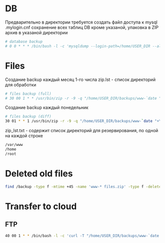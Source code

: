 
# DB

Предварительно в директории требуется создать файл доступа к mysql .mylogin.cnf
сохранение всех таблиц DB кроме указаной, упаковка в ZIP архив в указаной директории
````bash
# database backup
# 0 0 * * * /bin/bash -l -c 'mysqldump --login-path=/home/USER_DIR --all-databases --quick --ignore-table=mysql.event | gzip -c -9 > /home/USER_DIR/backups/sql-`date "+\%Y-\%m-\%d"`.gz'
````


# Files

Создание backup каждый месяц 1-го числа
zip.lst - список директорий для обработки
````bash
# files backup (full)
# 30 00 1 * * /usr/bin/zip -r -9 -q "/home/USER_DIR/backups/www-`date "+\%Y-\%m"` files.zip" -x *.git* -x *cache* -x *tmp* -x *log* -@ < zip.lst
````

Создание backup каждый понедельник
````bash
# files backup (diff)
30 01 * * 1 /usr/bin/zip -r -9 -q "/home/USER_DIR/backups/www-`date "+\%Y-\%m"` files.zip" -x *.git* -x *cache* -x *tmp* -x *log* -DF --out "/home/USER_DIR/backups/www-`date "+\%Y-\%m-\%d"` files diff.zip" -@ < zip_lst.txt
````

zip_lst.txt - содержит список директорий для резервирования, по одной на каждой строке
```txt
/var/www
/home
/root
```

# Deleted old files
````bash
find /backup -type f -mtime +45 -name 'www-* files.zip' -type f -delete
````

# Transfer to cloud
## FTP
````bash
40 00 1 * * /bin/bash -l -c 'curl -T "/home/USER_DIR/backups/www-`date "+\%Y-\%m"` files.zip" ftp://backup11.hoztnode.net/vds2/ --user user123456:PASS123456 1> /dev/null 2>&1'
````






